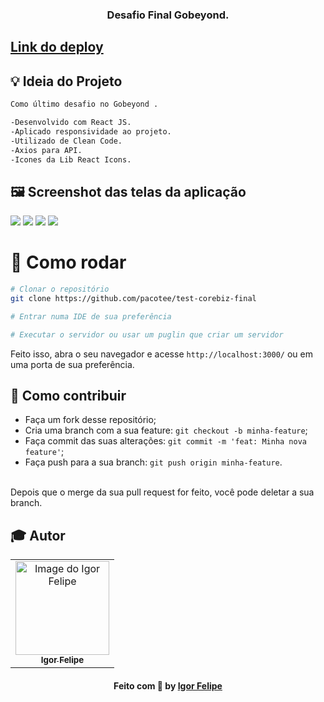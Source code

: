 <h3 align="center">
  Desafio Final Gobeyond.
</h3>

## <a href="" target="_blank">Link do deploy</a>

## :bulb: Ideia do Projeto

```bash
Como último desafio no Gobeyond .

-Desenvolvido com React JS.
-Aplicado responsividade ao projeto.
-Utilizado de Clean Code.
-Axios para API.
-Icones da Lib React Icons.

```
## 🖼 Screenshot das telas da aplicação 

<div>
  <img src="https://user-images.githubusercontent.com/83182736/134825555-535004a5-8c00-4131-95a9-6c0cff4b25db.png" />
  <img src="https://user-images.githubusercontent.com/83182736/134825560-80d397b2-cc75-42d8-aed1-6e24df89a59d.png" />
  <img src="https://user-images.githubusercontent.com/83182736/134825563-0390bc50-6c93-4c82-8824-13b43bbde352.png" />
  <img src="https://user-images.githubusercontent.com/83182736/134825564-e0e39307-9e79-4dbc-9878-61060814c542.png" />
</div
<br/>
  
 # 👷 Como rodar

```bash
# Clonar o repositório
git clone https://github.com/pacotee/test-corebiz-final

# Entrar numa IDE de sua preferência 

# Executar o servidor ou usar um puglin que criar um servidor

```

Feito isso, abra o seu navegador e acesse `http://localhost:3000/`
ou em uma porta de sua preferência.

 ## 🤔 Como contribuir <br/>

- Faça um fork desse repositório; <br/>
- Cria uma branch com a sua feature: `git checkout -b minha-feature`;<br/>
- Faça commit das suas alterações: `git commit -m 'feat: Minha nova feature'`; <br/>
- Faça push para a sua branch: `git push origin minha-feature`.<br/>
<br/>
Depois que o merge da sua pull request for feito, você pode deletar a sua branch. <br/>


## :mortar_board: Autor

<table align="center">
    <tr>
        <td align="center">
            <a href="https://github.com/pacotee">
                <img src="https://user-images.githubusercontent.com/83182736/128571620-d38188d7-0a0c-4d80-a1cb-84cc174f76c3.jpeg" width="150px;" alt="Image do Igor Felipe" />
                <br />
                <sub><b>Igor Felipe</b></sub>
            </a>
        </td>    
    </tr>
</table>
<h4 align="center">
   Feito com 💜 by  <a href="https://www.linkedin.com/in/igor-felipe-5263b8212/" target="_blank"> Igor Felipe </a>
</h4>
